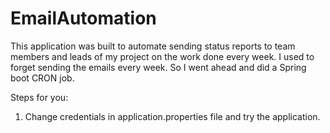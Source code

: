 # EmailAutomation
This application was built to automate sending status reports to team members and leads of my project on the work done every week. I used to forget sending the emails every week. So I went ahead and did a Spring boot CRON job.

Steps for you:

  1. Change credentials in application.properties file and try the application.
